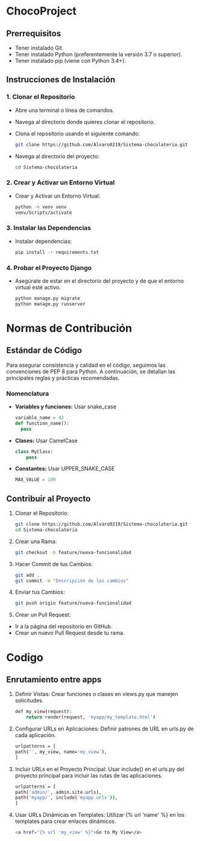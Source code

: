 # ChocoProject

## Prerrequisitos

- Tener instalado Git.
- Tener instalado Python (preferentemente la versión 3.7 o superior).
- Tener instalado pip (viene con Python 3.4+).

## Instrucciones de Instalación

### 1. Clonar el Repositorio

- Abre una terminal o línea de comandos.

- Navega al directorio donde quieres clonar el repositorio.

- Clona el repositorio usando el siguiente comando:
    ```bash
    git clone https://github.com/Alvaro0219/Sistema-chocolateria.git

- Navega al directorio del proyecto:
    ```bash
    cd Sistema-chocolateria

### 2. Crear y Activar un Entorno Virtual

- Crear y Activar un Entorno Virtual:
    ```bash
    python -m venv venv
    venv/Scripts/activate

### 3. Instalar las Dependencias
- Instalar dependencias:
    ```bash
    pip install -r requirements.txt

### 4. Probar el Proyecto Django
- Asegúrate de estar en el directorio del proyecto y de que el entorno virtual esté activo.
    ```bash
    python manage.py migrate
    python manage.py runserver

# Normas de Contribución

## Estándar de Código

Para asegurar consistencia y calidad en el código, seguimos las convenciones de PEP 8 para Python. A continuación, se detallan las principales reglas y prácticas recomendadas.

### Nomenclatura

- **Variables y funciones:** Usar snake_case
  ```python
  variable_name = 42
  def function_name():
    pass

- **Clases:** Usar CamelCase
    ```python
    class MyClass:
        pass

- **Constantes:**  Usar UPPER_SNAKE_CASE
    ```python
    MAX_VALUE = 100

## Contribuir al Proyecto

1. Clonar el Repositorio:
    ```bash
    git clone https://github.com/Alvaro0219/Sistema-chocolateria.git
    cd Sistema-chocolateria

2. Crear una Rama:
    ```bash
    git checkout -b feature/nueva-funcionalidad

3. Hacer Commit de tus Cambios:
    ```bash
    git add .
    git commit -m "Descripción de los cambios"

4. Enviar tus Cambios:
    ```bash
    git push origin feature/nueva-funcionalidad

5. Crear un Pull Request:
- Ir a la página del repositorio en GitHub.
- Crear un nuevo Pull Request desde tu rama.

# Codigo

## Enrutamiento entre apps
1. Definir Vistas: Crear funciones o clases en views.py que manejen solicitudes.
    ```bash
    def my_view(request):
        return render(request, 'myapp/my_template.html')
2. Configurar URLs en Aplicaciones: Definir patrones de URL en urls.py de cada aplicación.
    ```bash
    urlpatterns = [
    path('', my_view, name='my_view'),
    ]
3. Incluir URLs en el Proyecto Principal: Usar include() en el urls.py del proyecto principal para incluir las rutas de las aplicaciones.
    ```bash
    urlpatterns = [
    path('admin/', admin.site.urls),
    path('myapp/', include('myapp.urls')),
    ]
4. Usar URLs Dinámicas en Templates: Utilizar {% url 'name' %} en los templates para crear enlaces dinámicos.
    ```bash
    <a href="{% url 'my_view' %}">Go to My View</a>

